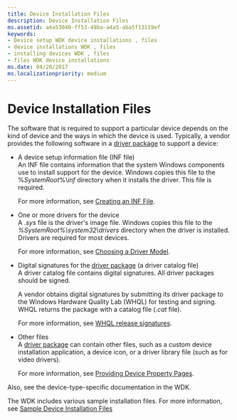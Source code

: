 ```yaml
---
title: Device Installation Files
description: Device Installation Files
ms.assetid: a4a53040-ff53-49ba-a4a5-aba5f13119ef
keywords:
- Device setup WDK device installations , files
- device installations WDK , files
- installing devices WDK , files
- files WDK device installations
ms.date: 04/20/2017
ms.localizationpriority: medium
---
```


# Device Installation Files





The software that is required to support a particular device depends on the kind of device and the ways in which the device is used. Typically, a vendor provides the following software in a [driver package](driver-packages.md) to support a device:

* <a href="" id="a-device-setup-information-file--inf-file-"></a>A device setup information file (INF file)  
    An INF file contains information that the system Windows components use to install support for the device. Windows copies this file to the %*SystemRoot*%\\*inf* directory when it installs the driver. This file is required.

    For more information, see [Creating an INF File](overview-of-inf-files.md).

* <a href="" id="one-or-more-drivers-for-the-device"></a>One or more drivers for the device  
    A .*sys* file is the driver's image file. Windows copies this file to the *%SystemRoot%\\system32\\drivers* directory when the driver is installed. Drivers are required for most devices.

    For more information, see [Choosing a Driver Model](../gettingstarted/choosing-a-driver-model.md).

* <a href="" id="digital-signatures-for-the-driver-package--a-driver-catalog-file-"></a>Digital signatures for the [driver package](driver-packages.md) (a driver catalog file)  
    A driver catalog file contains digital signatures. All driver packages should be signed.

    A vendor obtains digital signatures by submitting its driver package to the Windows Hardware Quality Lab (WHQL) for testing and signing. WHQL returns the package with a catalog file (.*cat* file).

    For more information, see [WHQL release signatures](whql-release-signature.md).

* <a href="" id="other-files"></a>Other files  
    A [driver package](driver-packages.md) can contain other files, such as a custom device installation application, a device icon, or a driver library file (such as for video drivers).

    For more information, see [Providing Device Property Pages](./overview-of-device-property-pages.md).

Also, see the device-type-specific documentation in the WDK.

The WDK includes various sample installation files. For more information, see [Sample Device Installation Files](sample-device-installation-files.md)

